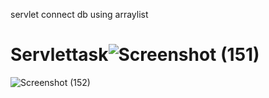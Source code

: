 servlet connect db using arraylist
# Servlettask![Screenshot (151)](https://user-images.githubusercontent.com/113417088/225819963-e8cf5fd7-17ef-4a03-99ec-1e92c6379e61.png)
![Screenshot (152)](https://user-images.githubusercontent.com/113417088/225820104-936f4c38-9217-45ca-a74b-1f87613e3449.png)

